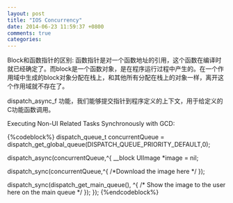 ```yaml
---
layout: post
title: "IOS Concurrency"
date: 2014-06-23 11:59:37 +0800
comments: true
categories: 
---
```


Block和函数指针的区别: 函数指针是对一个函数地址的引用，这个函数在编译时就已经确定了。而block是一个函数对象，是在程序运行过程中产生的。在一个作用域中生成的block对象分配在栈上，和其他所有分配在栈上的对象一样，离开这个作用域就不存在了。

dispatch_async_f 功能，我们能够提交指针到程序定义的上下文，用于给定义的C功能函数调用。

Executing Non-UI Related Tasks Synchronously with GCD:

{%codeblock%}
dispatch_queue_t concurrentQueue = 
  dispatch_get_global_queue(DISPATCH_QUEUE_PRIORITY_DEFAULT,0);

dispatch_async(concurrentQueue,^{
  __block UIImage *image = nil;

  dispatch_sync(concurrentQueue,^{
    /*Download the image here */
  });

 dispatch_sync(dispatch_get_main_queue(), ^{
    /* Show the image to the user here on the main queue */
  });
});
{%endcodeblock%}
